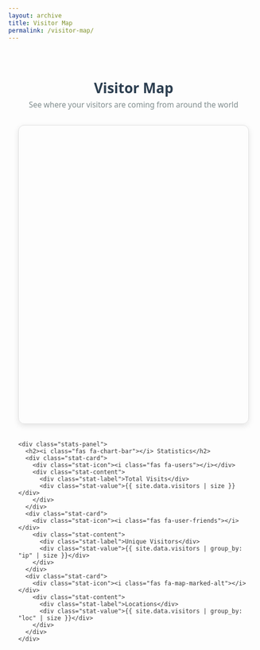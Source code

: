 ```yaml
---
layout: archive
title: Visitor Map
permalink: /visitor-map/
---
```


<div class="visitor-map-container">
  <div class="visitor-map-header">
    <h1><i class="fas fa-globe-americas"></i> Visitor Map</h1>
    <p class="subtitle">See where your visitors are coming from around the world</p>
  </div>

  <div class="map-stats-container">
    <div class="map-wrapper">
      <div id="map" class="visitor-map"></div>
      <div id="map-error" class="map-error-message" style="display:none;">
        <i class="fas fa-exclamation-triangle"></i>
        <p>Map failed to load. Please check your internet connection or API key.</p>
      </div>
    </div>

    <div class="stats-panel">
      <h2><i class="fas fa-chart-bar"></i> Statistics</h2>
      <div class="stat-card">
        <div class="stat-icon"><i class="fas fa-users"></i></div>
        <div class="stat-content">
          <div class="stat-label">Total Visits</div>
          <div class="stat-value">{{ site.data.visitors | size }}</div>
        </div>
      </div>
      <div class="stat-card">
        <div class="stat-icon"><i class="fas fa-user-friends"></i></div>
        <div class="stat-content">
          <div class="stat-label">Unique Visitors</div>
          <div class="stat-value">{{ site.data.visitors | group_by: "ip" | size }}</div>
        </div>
      </div>
      <div class="stat-card">
        <div class="stat-icon"><i class="fas fa-map-marked-alt"></i></div>
        <div class="stat-content">
          <div class="stat-label">Locations</div>
          <div class="stat-value">{{ site.data.visitors | group_by: "loc" | size }}</div>
        </div>
      </div>
    </div>
  </div>
</div>

<style>
  .visitor-map-container {
    font-family: 'Segoe UI', 'Roboto', sans-serif;
    max-width: 1200px;
    margin: 0 auto;
    padding: 20px;
    color: #333;
  }

  .visitor-map-header {
    text-align: center;
    margin-bottom: 30px;
  }

  .visitor-map-header h1 {
    color: #2c3e50;
    margin-bottom: 5px;
  }

  .subtitle {
    color: #7f8c8d;
    font-size: 1.1em;
    margin-top: 0;
  }

  .map-stats-container {
    display: flex;
    flex-wrap: wrap;
    gap: 20px;
  }

  .map-wrapper {
    flex: 2;
    min-width: 300px;
    position: relative;
  }

  .visitor-map {
    height: 600px;
    border-radius: 12px;
    box-shadow: 0 4px 12px rgba(0, 0, 0, 0.1);
    border: 1px solid #e0e0e0;
  }

  .map-error-message {
    position: absolute;
    top: 0; left: 0; right: 0; bottom: 0;
    background: #f8d7da;
    color: #721c24;
    border-radius: 12px;
    display: none;
    align-items: center;
    justify-content: center;
    flex-direction: column;
    text-align: center;
    padding: 20px;
  }

  .map-error-message i {
    font-size: 3em;
    margin-bottom: 15px;
    color: #dc3545;
  }

  .stats-panel {
    flex: 1;
    min-width: 250px;
    background: #f9f9f9;
    border-radius: 12px;
    padding: 20px;
    box-shadow: 0 2px 8px rgba(0, 0, 0, 0.05);
  }

  .stat-card {
    display: flex;
    gap: 15px;
    margin-bottom: 20px;
  }

  .stat-icon i {
    font-size: 24px;
    color: #3498db;
  }

  .stat-content .stat-label {
    font-size: 0.9em;
    color: #888;
  }

  .stat-content .stat-value {
    font-size: 1.3em;
    font-weight: bold;
  }
</style>

<script>
  const MAPS_API_KEY = 'AIzaSyAT67_M0K-_BKk8hXRfFIA1ewg6_2WxlCU'; // Replace this manually or via GitHub Actions

  function initMap() {
    const mapElement = document.getElementById('map');
    if (!mapElement) return showMapError();

    const map = new google.maps.Map(mapElement, {
      center: { lat: 20, lng: 0 },
      zoom: 2,
      styles: [
        { featureType: "water", elementType: "geometry", stylers: [{ color: "#d4e6f4" }] },
        { featureType: "landscape", elementType: "geometry", stylers: [{ color: "#f5f5f5" }] }
      ]
    });

    const visitors = {{ site.data.visitors | jsonify }};
    const locations = {};

    visitors.forEach(entry => {
      if (!entry.loc || !entry.city || !entry.country) return;
      const [lat, lon] = entry.loc.split(',').map(Number);
      if (isNaN(lat) || isNaN(lon)) return;

      const key = `${entry.city}|${entry.country}|${lat.toFixed(2)},${lon.toFixed(2)}`;
      if (!locations[key]) {
        locations[key] = { city: entry.city, country: entry.country, lat, lon, count: 0 };
      }
      locations[key].count++;
    });

    Object.values(locations).forEach(loc => {
      new google.maps.Marker({
        position: { lat: loc.lat, lng: loc.lon },
        map,
        title: `${loc.city}, ${loc.country} (${loc.count} visits)`,
        icon: {
          path: google.maps.SymbolPath.CIRCLE,
          scale: Math.min(5 + Math.log(loc.count) * 3, 15),
          fillColor: "#e74c3c",
          fillOpacity: 0.7,
          strokeColor: "#c0392b",
          strokeWeight: 1
        }
      });
    });
  }

  window.initMap = initMap;

  function showMapError() {
    const el = document.getElementById('map-error');
    if (el) el.style.display = 'flex';
  }

  function loadGoogleMaps() {
    if (!MAPS_API_KEY) {
      console.error('Google Maps API key is missing.');
      return showMapError();
    }

    const script = document.createElement('script');
    script.src = `https://maps.googleapis.com/maps/api/js?key=${MAPS_API_KEY}&callback=initMap`;
    script.async = true;
    script.defer = true;
    script.onerror = showMapError;
    document.head.appendChild(script);
  }

  document.addEventListener('DOMContentLoaded', loadGoogleMaps);
</script>

<!-- Font Awesome -->
<link rel="stylesheet" href="https://cdnjs.cloudflare.com/ajax/libs/font-awesome/5.15.3/css/all.min.css">
